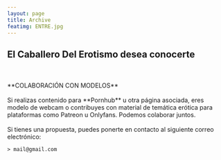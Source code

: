 ```yaml
---
layout: page
title: Archive
featimg: ENTRE.jpg
---
```

## El Caballero Del Erotismo desea conocerte
<br>
<br>
**COLABORACIÓN CON MODELOS**
<br>
<br> 
Si realizas contenido para **Pornhub** u otra página asociada, eres modelo de webcam o contribuyes con material de temática erótica para plataformas como Patreon u Onlyfans. Podemos colaborar juntos.
<br>
<br>
Si tienes una propuesta, puedes ponerte en contacto al siguiente correo electrónico:

    > mail@gmail.com
